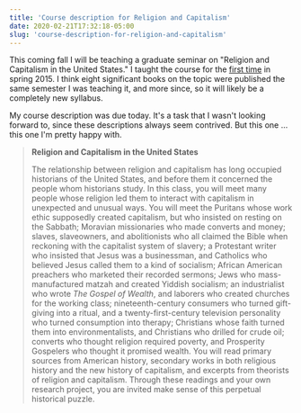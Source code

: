 ```yaml
---
title: 'Course description for Religion and Capitalism'
date: 2020-02-21T17:32:18-05:00
slug: 'course-description-for-religion-and-capitalism'
---
```


This coming fall I will be teaching a graduate seminar on "Religion and Capitalism in the United States." I taught the course for the [first time](https://lincolnmullen.com/courses/religion-capitalism.2015/) in spring 2015. I think eight significant books on the topic were published the same semester I was teaching it, and more since, so it will likely be a completely new syllabus.

My course description was due today. It's a task that I wasn't looking forward to, since these descriptions always seem contrived. But this one ... this one I'm pretty happy with.

> **Religion and Capitalism in the United States**
>
> The relationship between religion and capitalism has long occupied historians of the United States, and before them it concerned the people whom historians study. In this class, you will meet many people whose religion led them to interact with capitalism in unexpected and unusual ways. You will meet the Puritans whose work ethic supposedly created capitalism, but who insisted on resting on the Sabbath; Moravian missionaries who made converts and money; slaves, slaveowners, and abolitionists who all claimed the Bible when reckoning with the capitalist system of slavery; a Protestant writer who insisted that Jesus was a businessman, and Catholics who believed Jesus called them to a kind of socialism; African American preachers who marketed their recorded sermons; Jews who mass-manufactured matzah and created Yiddish socialism; an industrialist who wrote *The Gospel of Wealth*, and laborers who created churches for the working class; nineteenth-century consumers who turned gift-giving into a ritual, and a twenty-first-century television personality who turned consumption into therapy; Christians whose faith turned them into environmentalists, and Christians who drilled for crude oil; converts who thought religion required poverty, and Prosperity Gospelers who thought it promised wealth. You will read primary sources from American history, secondary works in both religious history and the new history of capitalism, and excerpts from theorists of religion and capitalism. Through these readings and your own research project, you are invited make sense of this perpetual historical puzzle.
